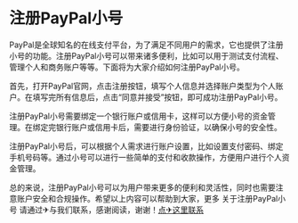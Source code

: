# 注册PayPal小号

PayPal是全球知名的在线支付平台，为了满足不同用户的需求，它也提供了注册小号的功能。注册PayPal小号可以带来诸多便利，比如可以用于测试支付流程、管理个人和商务账户等等。下面将为大家介绍如何注册PayPal小号。

首先，打开PayPal官网，点击注册按钮，填写个人信息并选择账户类型为个人账户。在填写完所有信息后，点击“同意并接受”按钮，即可成功注册PayPal小号。

注册PayPal小号需要绑定一个银行账户或信用卡，这样可以方便小号的资金管理。在绑定完银行账户或信用卡后，需要进行身份验证，以确保小号的安全性。

注册PayPal小号后，可以根据个人需求进行账户设置，比如设置支付密码、绑定手机号码等。通过小号可以进行一些简单的支付和收款操作，方便用户进行个人资金管理。

总的来说，注册PayPal小号可以为用户带来更多的便利和灵活性，同时也需要注意账户安全和合规操作。希望以上内容可以帮助到大家，更多 关于注册PayPal小号 请通过✈与我们联系，感谢阅读，谢谢！[点✈这里联系](https://www.k02.cc)